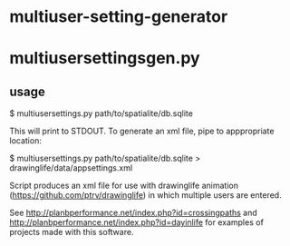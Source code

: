 multiuser-setting-generator
===========================

# multiusersettingsgen.py #

## usage ##

$ multiusersettings.py path/to/spatialite/db.sqlite

This will print to STDOUT. To generate an xml file, pipe to
apppropriate location:

$ multiusersettings.py path/to/spatialite/db.sqlite > drawinglife/data/appsettings.xml

Script produces an xml file for use with drawinglife animation
(https://github.com/ptrv/drawinglife) in which multiple users are
entered.

See http://planbperformance.net/index.php?id=crossingpaths and
http://planbperformance.net/index.php?id=dayinlife for examples of
projects made with this software.
